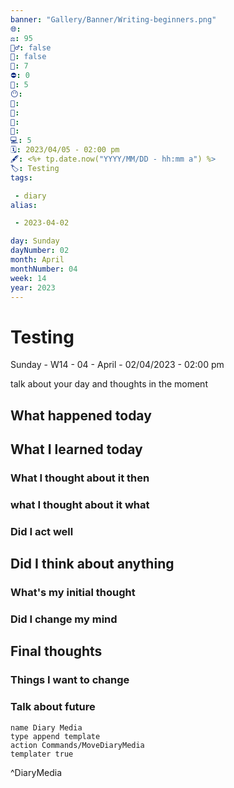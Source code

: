 ```yaml
---
banner: "Gallery/Banner/Writing-beginners.png"
🌐: 
⚖️: 95
🏋️‍♂️: false
📖: false
📕: 7
⛔: 0
🕌: 5
😶: 
🥞:
🍱:
🍴:
🍵:
💻: 5
🗓️: 2023/04/05 - 02:00 pm
🖋️: <%+ tp.date.now("YYYY/MM/DD - hh:mm a") %>
🏷️: Testing
tags: 

 - diary
alias: 

 - 2023-04-02

day: Sunday 
dayNumber: 02 
month: April 
monthNumber: 04 
week: 14
year: 2023
---
```

# Testing
Sunday - W14 - 04 - April - 02/04/2023 - 02:00 pm



talk about your day and thoughts in the moment

## What happened today 

## What I learned today
### What I thought about it then

### what I thought about it what

### Did I act well 

## Did I think about anything 
### What's my initial thought 

### Did I change my mind

## Final thoughts

### Things I want to change

### Talk about future


```button
name Diary Media
type append template
action Commands/MoveDiaryMedia
templater true
```
^DiaryMedia